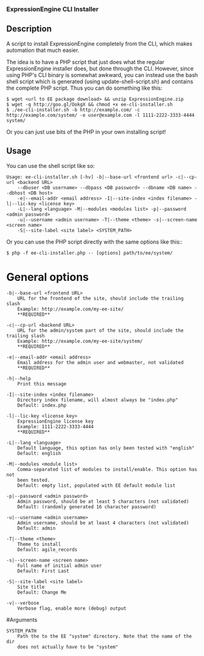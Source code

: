 ### ExpressionEngine CLI Installer

## Description

A script to install ExpressionEngine completely from the CLI, which makes
automation that much easier.

The idea is to have a PHP script that just does what the regular ExpressionEngine
installer does, but done through the CLI. However, since using PHP's CLI binary
is somewhat awkward, you can instead use the bash shell script which is
generated (using update-shell-script.sh) and contains the complete PHP script.
Thus you can do something like this:

    $ wget <url to EE package download> && unzip ExpressionEngine.zip
    $ wget -q http://goo.gl/OokgX && chmod +x ee-cli-installer.sh
    $ ./ee-cli-installer.sh -b http://example.com/ -c http://example.com/system/ -e user@example.com -l 1111-2222-3333-4444 system/

Or you can just use bits of the PHP in your own installing script!

## Usage

You can use the shell script like so:

    Usage: ee-cli-installer.sh [-hv] -b|--base-url <frontend url> -c|--cp-url <backend URL>
        --dbuser <DB username> --dbpass <DB password> --dbname <DB name> --dbhost <DB host>
        -e|--email-addr <email address> -I|--site-index <index filename> -l|--lic-key <license key>
        -L|--lang <language> -M|--modules <modules list> -p|--password <admin password>
        -u|--username <admin username> -T|--theme <theme> -s|--screen-name <screen name>
        -S|--site-label <site label> <SYSTEM_PATH>

Or you can use the PHP script directly with the same options like this::

    $ php -f ee-cli-installer.php -- [options] path/to/ee/system/

# General options

    -b|--base-url <frontend URL>
        URL for the frontend of the site, should include the trailing slash
        Example: http://example.com/my-ee-site/
        **REQUIRED**

    -c|--cp-url <backend URL>
        URL for the admin/system part of the site, should include the trailing slash
        Example: http://example.com/my-ee-site/system/
        **REQUIRED**

    -e|--email-addr <email address>
        Email address for the admin user and webmaster, not validated
        **REQUIRED**

    -h|--help
        Print this message

    -I|--site-index <index filename>
        Directory index filename, will almost always be "index.php"
        Default: index.php

    -l|--lic-key <license key>
        ExpressionEngine license key
        Example: 1111-2222-3333-4444
        **REQUIRED**

    -L|--lang <language>
        Default language, this option has only been tested with "english"
        Default: english

    -M|--modules <module list>
        Comma-separated list of modules to install/enable. This option has not
        been tested.
        Default: empty list, populated with EE default module list

    -p|--password <admin password>
        Admin password, should be at least 5 characters (not validated)
        Default: (randomly generated 16 character password)

    -u|--username <admin username>
        Admin username, should be at least 4 characters (not validated)
        Default: admin

    -T|--theme <theme>
        Theme to install
        Default: agile_records

    -s|--screen-name <screen name>
        Full name of initial admin user
        Default: First Last

    -S|--site-label <site label>
        Site title
        Default: Change Me

    -v|--verbose
        Verbose flag, enable more (debug) output

#Arguments

    SYSTEM_PATH
        Path the to the EE "system" directory. Note that the name of the dir
        does not actually have to be "system"
